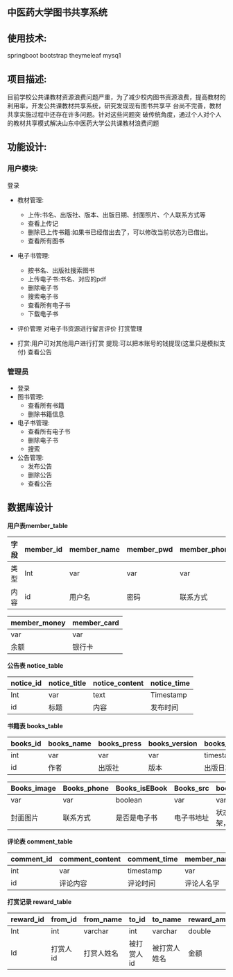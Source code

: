 ## 中医药大学图书共享系统

## 使用技术: 

springboot bootstrap theymeleaf mysq1

## 项目描述:

目前学校公共课教材资源浪费问题严重，为了减少校内图书资源浪费，提高教材的利用率，开发公共课教材共享系统，研究发现现有图书共享平 台尚不完善，教材共享实施过程中还存在许多问题。针对这些问题突
破传统角度，通过个人对个人的教材共享模式解决山东中医药大学公共课教材浪费问题

## 功能设计:

### 用户模块:

登录

- 教材管理:
   - 上传:书名、出版社、版本、出版日期、封面照片、个人联系方式等
   - 查看上传记
   - 删除已上传书籍:如果书已经借出去了，可以修改当前状态为已借出。
   - 查看所有图书

- 电子书管理:
  - 按书名、出版社搜索图书
  - 上传电子书:书名、对应的pdf
  - 删除电子书
  - 搜索电子书
  - 查看所有电子书
  - 下载电子书

- 评价管理
  对电子书资源进行留言评价
  打赏管理
- 打赏:用户可对其他用户进行打赏
  提现:可以把本账号的钱提现(这里只是模拟支付)
  查看公告

### 管理员

- 登录
- 图书管理:
  - 查看所有书籍
  - 删除书籍信息
- 电子书管理:
    - 查看所有电子书
    - 删除电子书
    - 搜索
- 公告管理:
  - 发布公告
  - 删除公告
  -  查看公告

## 数据库设计

**用户表member_table**

| 字段 | member_id | member_name | member_pwd | member_phone |
| ---- | --------- | ----------- | ---------- | ------------ |
| 类型 | Int       | var         | var        | var          |
| 内容 | id        | 用户名      | 密码       | 联系方式     |

| member_money | member_card |
| ------------ | ----------- |
| var          | var         |
| 余额         | 银行卡      |



**公告表 notice_table**

| notice_id | notice_title | notice_content | notice_time |
| --------- | ------------ | -------------- | ----------- |
| Int       | var          | text           | Timestamp   |
| id        | 标题         | 内容           | 发布时间    |

**书籍表 books_table**

| **books_id** | books_name | books_press | books_version | books_pubdate |
| ------------ | ---------- | ----------- | ------------- | ------------- |
| int          | var        | var         | var           | timestamp     |
| id           | 作者       | 出版社      | 版本          | 出版日期      |

| Books_image | Books_phone | Books_isEBook | Books_src  | books_state        | member_id |
| ----------- | ----------- | ------------- | ---------- | ------------------ | --------- |
| var         | var         | boolean       | var        | var                | int       |
| 封面图片    | 联系方式    | 是否是电子书  | 电子书地址 | 状态：1上架，0借出 | 联系人id  |

**评论表 comment_table**

| comment_id | comment_content | comment_time | member_name | member_id |
| ---------- | --------------- | ------------ | ----------- | --------- |
| int        | var             | timestamp    | var         | int       |
| id         | 评论内容        | 评论时间     | 评论人名字  | 评论人id  |

**打赏记录 reward_table**

| reward_id | from_id  | from_name  | to_id      | to_name      | reward_amount | booksName | reward_date |
| --------- | -------- | ---------- | ---------- | ------------ | ------------- | --------- | ----------- |
| Int       | int      | varchar    | int        | varchar      | double        | varchar   | date        |
| Id        | 打赏人id | 打赏人姓名 | 被打赏人id | 被打赏人姓名 | 金额          | 打赏书籍  | 时间        |


